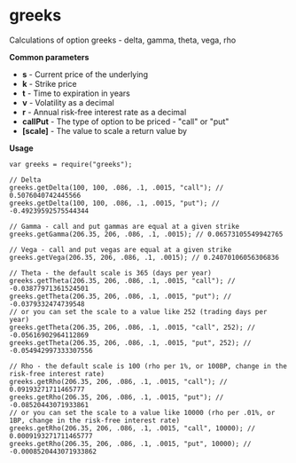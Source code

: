 greeks
======

Calculations of option greeks - delta, gamma, theta, vega, rho

**Common parameters**
- **s** - Current price of the underlying
- **k** - Strike price
- **t** - Time to expiration in years
- **v** - Volatility as a decimal
- **r** - Annual risk-free interest rate as a decimal
- **callPut** - The type of option to be priced - "call" or "put"
- **[scale]** - The value to scale a return value by

**Usage**
```
var greeks = require("greeks");

// Delta
greeks.getDelta(100, 100, .086, .1, .0015, "call"); // 0.5076040742445566
greeks.getDelta(100, 100, .086, .1, .0015, "put"); // -0.49239592575544344

// Gamma - call and put gammas are equal at a given strike
greeks.getGamma(206.35, 206, .086, .1, .0015); // 0.06573105549942765

// Vega - call and put vegas are equal at a given strike
greeks.getVega(206.35, 206, .086, .1, .0015); // 0.24070106056306836

// Theta - the default scale is 365 (days per year)
greeks.getTheta(206.35, 206, .086, .1, .0015, "call"); // -0.03877971361524501
greeks.getTheta(206.35, 206, .086, .1, .0015, "put"); // -0.0379332474739548
// or you can set the scale to a value like 252 (trading days per year)
greeks.getTheta(206.35, 206, .086, .1, .0015, "call", 252); // -0.05616902964112869
greeks.getTheta(206.35, 206, .086, .1, .0015, "put", 252); // -0.054942997333307556

// Rho - the default scale is 100 (rho per 1%, or 100BP, change in the risk-free interest rate)
greeks.getRho(206.35, 206, .086, .1, .0015, "call"); // 0.09193271711465777
greeks.getRho(206.35, 206, .086, .1, .0015, "put"); // -0.08520443071933861
// or you can set the scale to a value like 10000 (rho per .01%, or 1BP, change in the risk-free interest rate)
greeks.getRho(206.35, 206, .086, .1, .0015, "call", 10000); // 0.0009193271711465777
greeks.getRho(206.35, 206, .086, .1, .0015, "put", 10000); // -0.0008520443071933862
```
